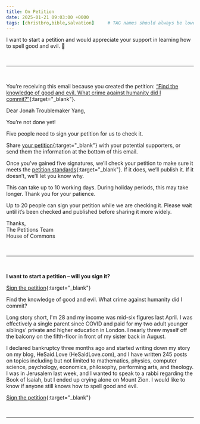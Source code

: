 ```yaml
---
title: On Petition
date: 2025-01-21 09:03:00 +0000
tags: [christbro,bible,salvation]     # TAG names should always be lowercase
---
```


I want to start a petition and would appreciate your support in learning how to spell good and evil. 🙏

<br>

*******

<br>

You’re receiving this email because you created the petition: [“Find the knowledge of good and evil. What crime against humanity did I commit?”](https://petition.parliament.uk/petitions/714724/sponsors/new?token=sVp9ZnfBuCPfLbij1bxC){:target="_blank"}.

Dear Jonah Troublemaker Yang,  

You’re not done yet!  

Five people need to sign your petition for us to check it.  

Share [your petition](https://petition.parliament.uk/petitions/714724/sponsors/new?token=sVp9ZnfBuCPfLbij1bxC){:target="_blank"} with your potential supporters, or send them the information at the bottom of this email.  

Once you’ve gained five signatures, we’ll check your petition to make sure it meets the [petition standards](https://petition.parliament.uk/help#standards){:target="_blank"}. If it does, we’ll publish it. If it doesn’t, we’ll let you know why.  

This can take up to 10 working days. During holiday periods, this may take longer. Thank you for your patience.  

Up to 20 people can sign your petition while we are checking it. Please wait until it’s been checked and published before sharing it more widely.  

Thanks,  
The Petitions Team  
House of Commons  

<br>

*******

<br>

**I want to start a petition – will you sign it?**  

[Sign the petition](https://petition.parliament.uk/petitions/714724/sponsors/new?token=sVp9ZnfBuCPfLbij1bxC){:target="_blank"}

Find the knowledge of good and evil. What crime against humanity did I commit?  

Long story short, I'm 28 and my income was mid-six figures last April. I was effectively a single parent since COVID and paid for my two adult younger siblings' private and higher education in London. I nearly threw myself off the balcony on the fifth-floor in front of my sister back in August.  

I declared bankruptcy three months ago and started writing down my story on my blog, HeSaid.Love (HeSaidLove.com), and I have written 245 posts on topics including but not limited to mathematics, physics, computer science, psychology, economics, philosophy, performing arts, and theology. I was in Jerusalem last week, and I wanted to speak to a rabbi regarding the Book of Isaiah, but I ended up crying alone on Mount Zion. I would like to know if anyone still knows how to spell good and evil.  

[Sign the petition](https://petition.parliament.uk/petitions/714724/sponsors/new?token=sVp9ZnfBuCPfLbij1bxC){:target="_blank"}

<br>

*******

<br>

<object data="https://dl.hesaid.love/petition.pdf" type='application/pdf'></object>

